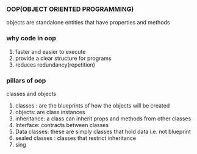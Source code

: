  ### OOP(OBJECT ORIENTED PROGRAMMING)
 objects are standalone entities that have properties and methods
 
### why code in oop
1. faster and easier to execute
2. provide a clear  structure for programs
3. reduces redundancy(repetition)

### pillars of oop
classes and objects
1. classes : are the blueprints of how the objects will be created
2. objects: are class instances
3. inheritance: a class can inherit props and methods from other classes
4. Interface: contracts between classes
5. Data classes: these are simply classes that hold data i.e. not blueprint
6. sealed classes : classes that restrict inheritance
7. sing